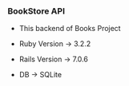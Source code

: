### BookStore API

* This backend of Books Project

* Ruby Version -> 3.2.2
* Rails Version -> 7.0.6
* DB -> SQLite